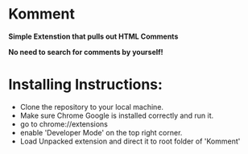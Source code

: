 # Komment
**Simple Extenstion that pulls out HTML Comments**

**No need to search for comments by yourself!**




# Installing Instructions:
- Clone the repository to your local machine.
- Make sure Chrome Google is installed correctly and run it.
- go to chrome://extensions
- enable 'Developer Mode' on the top right corner.
- Load Unpacked extension and direct it to root folder of 'Komment'

